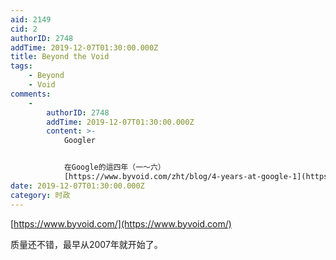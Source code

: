 ```yaml
---
aid: 2149
cid: 2
authorID: 2748
addTime: 2019-12-07T01:30:00.000Z
title: Beyond the Void
tags:
    - Beyond
    - Void
comments:
    -
        authorID: 2748
        addTime: 2019-12-07T01:30:00.000Z
        content: >-
            Googler


            在Google的這四年（一～六）
            [https://www.byvoid.com/zht/blog/4-years-at-google-1](https://www.byvoid.com/zht/blog/4-years-at-google-1)
date: 2019-12-07T01:30:00.000Z
category: 时政
---
```


[https://www.byvoid.com/](https://www.byvoid.com/)

质量还不错，最早从2007年就开始了。
